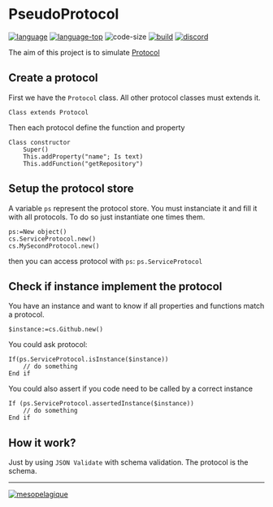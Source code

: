 # PseudoProtocol

[![language][code-shield]][code-url]
[![language-top][code-top]][code-url]
![code-size][code-size]
[![build](https://github.com/mesopelagique/PseudoProtocol/actions/workflows/build.yml/badge.svg)](https://github.com/mesopelagique/PseudoProtocol/actions/workflows/build.yml)
[![discord][discord-shield]][discord-url]

The aim of this project is to simulate [Protocol](https://en.wikipedia.org/wiki/Protocol_(object-oriented_programming))

## Create a protocol

First we have the `Protocol` class. All other protocol classes must extends it.

```4d
Class extends Protocol
```

Then each protocol define the function and property

```4d
Class constructor
    Super()
    This.addProperty("name"; Is text)
    This.addFunction("getRepository")
```

## Setup the protocol store

A variable `ps` represent the protocol store.
You must instanciate it and fill it with all protocols.
To do so just instantiate one times them.

```4d
ps:=New object()
cs.ServiceProtocol.new()
cs.MySecondProtocol.new()
```

then you can access protocol with `ps`: `ps.ServiceProtocol`

## Check if instance implement the protocol

You have an instance and want to know if all properties and functions match a protocol.

```4d
$instance:=cs.Github.new()
```

You could ask protocol:

```4d
If(ps.ServiceProtocol.isInstance($instance))
    // do something
End if
```

You could also assert if you code need to be called by a correct instance

```4d
If (ps.ServiceProtocol.assertedInstance($instance))
    // do something
End if 
```

## How it work?

Just by using `JSON Validate` with schema validation. The protocol is the schema.

---

[<img src="https://mesopelagique.github.io/quatred.png" alt="mesopelagique"/>](https://mesopelagique.github.io/)

<!-- MARKDOWN LINKS & IMAGES -->
<!-- https://www.markdownguide.org/basic-syntax/#reference-style-links -->
[code-shield]: https://img.shields.io/static/v1?label=language&message=4d&color=blue
[code-top]: https://img.shields.io/github/languages/top/mesopelagique/PseudoProtocol.svg
[code-size]: https://img.shields.io/github/languages/code-size/mesopelagique/PseudoProtocol.svg
[code-url]: https://developer.4d.com/
[discord-shield]: https://img.shields.io/badge/chat-discord-7289DA?logo=discord&style=flat
[discord-url]: https://discord.gg/dVTqZHr
